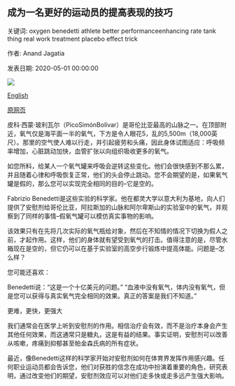 ## 成为一名更好的运动员的提高表现的技巧

关键词: oxygen benedetti athlete better performanceenhancing rate tank thing real work treatment placebo effect trick

作者: Anand Jagatia

发表日期: 2020-05-01 00:00:00

![](https://ichef.bbci.co.uk/wwfeatures/live/624_351/images/live/p0/8c/0f/p08c0fzl.jpg)

[English](The%20performance-enhancing%20trick%20to%20being%20a%20better%20athlete.md)

[原网页](http://www.bbc.com/future/article/20200501-the-performance-enhancing-trick-to-being-a-better-athlete)

皮科·西蒙·玻利瓦尔（PicoSimónBolívar）是哥伦比亚最高的山脉之一。在顶部附近，氧气仅是海平面一半的氧气，下方是令人眼花5，乱的5,500m（18,000英尺）。那里的空气使人难以行走，并引起疲劳和头痛，因此身体试图适应：呼吸频率增加，心脏跳动加快，血管扩张以向组织吸收更多的氧气。

如您所料，给某人一个氧气罐来呼吸会逆转这些变化。他们会很快感到不那么累，并且随着心律和呼吸恢复正常，他们的头会停止跳动。您不会期望的是，如果氧气罐是假的，那么您可以实现完全相同的目的–它是空的。

Fabrizio Benedetti是这些实验的科学家。他在都灵大学以意大利为基地，向人们提供了安慰剂给哥伦比亚，阿拉斯加的山脉和阿尔卑斯山的实验室中的氧气，并观察到了同样的事情–假氧气罐可以模仿真实事物的影响。

该效果只有在先将几次实际的氧气瓶给对象，然后在不知情的情况下切换为假人之前，才起作用。这样，他们的身体就有望受到氧气的打击。值得注意的是，尽管水箱现在是空的，但它仍可以在基于实验室的高空步行锻炼中提高体能。问题是–怎么样？

您可能还喜欢：

Benedetti说：“这是一个十亿美元的问题。” “血液中没有氧气，体内没有氧气，但是您可以获得与真实氧气完全相同的效果。真正的答案是我们不知道。”

更难，更快，更强大

我们通常会在医学上听到安慰剂的作用。相信治疗会有效，而不是治疗本身会产生其他任何效果，而这通常只是糖丸，这是有益的结果。事实证明，安慰剂可以改善从咳嗽，疼痛到抑郁甚至帕金森氏病的所有症状。

最近，像Benedetti这样的科学家开始对安慰剂如何在体育界发挥作用感兴趣。任何职业运动员都会告诉您，他们对获胜的信念在成功中扮演着重要的角色，研究表明，通过改变他们的期望，安慰剂效应可以对他们走多快或走多远产生强大影响。